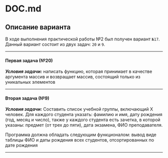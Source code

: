 # DOC.md
## Описание варианта
В ходе выполнения практической работы №2 был получен вариант `№17`. Данный вариант состоит из двух задач: `20` и `9`.
____
#### Первая задача (№20)
***Условия задачи:***
написать функцию, которая принимает в качестве аргумента массив и возвращает массив, состоящий только из уникальных элементов
____
#### Вторая задача (№9)
***Условия задачи:***
Составить список учебной группы, включающий Х человек. Для каждого студента указать: фамилию и имя, дату рождения (год, месяц и число), 
также у каждого студента есть зачетка, в которой указаны: предмет (от трех до пяти), дата экзамена, ФИО преподавателя.

Программа должна обладать следующим функционалом:
вывод виде таблицы ФИО и даты рождения всех студентов, отсортированных по дате рождения
____
